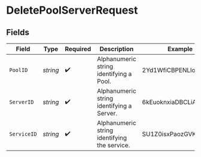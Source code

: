 # DeletePoolServerRequest


## Fields

| Field                                        | Type                                         | Required                                     | Description                                  | Example                                      |
| -------------------------------------------- | -------------------------------------------- | -------------------------------------------- | -------------------------------------------- | -------------------------------------------- |
| `PoolID`                                     | *string*                                     | :heavy_check_mark:                           | Alphanumeric string identifying a Pool.      | 2Yd1WfiCBPENLloXfXmlO                        |
| `ServerID`                                   | *string*                                     | :heavy_check_mark:                           | Alphanumeric string identifying a Server.    | 6kEuoknxiaDBCLiAjKqyXq                       |
| `ServiceID`                                  | *string*                                     | :heavy_check_mark:                           | Alphanumeric string identifying the service. | SU1Z0isxPaozGVKXdv0eY                        |